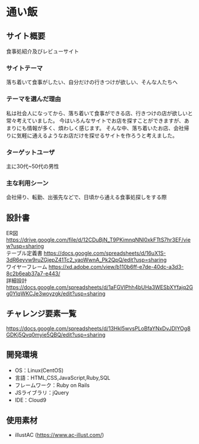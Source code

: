 # 通い飯

## サイト概要
食事処紹介及びレビューサイト

### サイトテーマ
落ち着いて食事がしたい、自分だけの行きつけが欲しい、そんな人たちへ

### テーマを選んだ理由
私は社会人になってから、落ち着いて食事ができる店、行きつけの店が欲しいと常々考えていました。
今はいろんなサイトでお店を探すことができますが、あまりにも情報が多く、煩わしく感じます。
そんな中、落ち着いたお店、会社帰りに気軽に通えるようなお店だけを探せるサイトを作ろうと考えました。

### ターゲットユーザ
主に30代~50代の男性

### 主な利用シーン
会社帰り、転勤、出張先などで、日頃から通える食事処探しをする際

## 設計書
ER図 https://drive.google.com/file/d/12CDuBjN_T9PKimnqNNl0xkFTtS7hr3EF/view?usp=sharing  
テーブル定義書 https://docs.google.com/spreadsheets/d/16uX1S-3dR6eyvw9ruZGjepZ41Tc2_yaoWwnA_Pk2QpQ/edit?usp=sharing  
ワイヤーフレーム https://xd.adobe.com/view/b110b6ff-e7de-40dc-a3d3-8c2b6eab37a7-e443/  
詳細設計 https://docs.google.com/spreadsheets/d/1aFGVlPhh4bUHa3WESbXYfajq2Gg0YlqWKCJe3woyzgk/edit?usp=sharing

## チャレンジ要素一覧
https://docs.google.com/spreadsheets/d/13Hkl5wvsPLoBfaYNxDvJDIYOg8GDKj5Qvq0myie5QBQ/edit?usp=sharing

## 開発環境
- OS：Linux(CentOS)
- 言語：HTML,CSS,JavaScript,Ruby,SQL
- フレームワーク：Ruby on Rails
- JSライブラリ：jQuery
- IDE：Cloud9

## 使用素材
- illustAC (https://www.ac-illust.com/)
